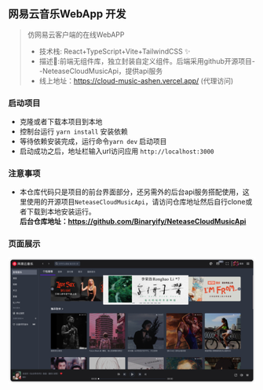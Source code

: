 
## 网易云音乐WebApp 开发
> 仿网易云客户端的在线WebAPP
> * 技术栈: React+TypeScript+Vite+TailwindCSS ✨
> * 描述🔧:前端无组件库，独立封装自定义组件。后端采用github开源项目--NeteaseCloudMusicApi，提供api服务<br/>
> * 线上地址：https://cloud-music-ashen.vercel.app/ (代理访问)


### 启动项目
* 克隆或者下载本项目到本地
* 控制台运行 `yarn install` 安装依赖
* 等待依赖安装完成，运行命令`yarn dev` 启动项目
* 启动成功之后，地址栏输入url访问应用 `http://localhost:3000`
### 注意事项
* 本仓库代码只是项目的前台界面部分，还另需外的后台api服务搭配使用，这里使用的开源项目`NeteaseCloudMusicApi`，请访问仓库地址然后自行clone或者下载到本地安装运行。<br>
**后台仓库地址：https://github.com/Binaryify/NeteaseCloudMusicApi**
### 页面展示
![图片](https://github.com/fanchangrui/cloudMusic/blob/main/src/assets/index.png)

